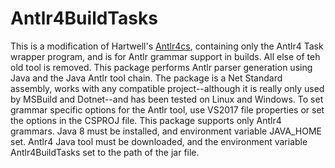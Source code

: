 # Antlr4BuildTasks

This is a modification of Hartwell's [Antlr4cs](https://github.com/tunnelvisionlabs/antlr4cs),
containing only the Antlr4 Task wrapper program, and is for Antlr grammar support in builds.
All else of teh old tool is removed. This package performs Antlr parser generation using Java and the Java Antlr tool chain.
The package is a Net Standard assembly, works with any compatible project--although it is really only
used by MSBuild and Dotnet--and has been tested on Linux and Windows.
To set grammar specific options for the Antlr tool, use VS2017 file properties or set the options in the CSPROJ file.
This package supports only Antlr4 grammars.
Java 8 must be installed, and environment variable JAVA_HOME set. Antlr4 Java tool must be downloaded, and the
environment variable Antlr4BuildTasks set to the path of the jar file. 
